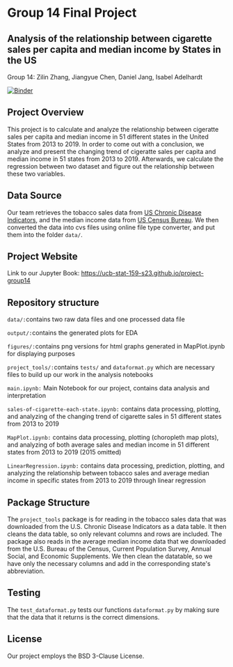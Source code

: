 # Group 14 Final Project

## Analysis of the relationship between cigarette sales per capita and median income by States in the US

Group 14: Zilin Zhang, Jiangyue Chen, Daniel Jang, Isabel Adelhardt

[![Binder](https://mybinder.org/badge_logo.svg)](https://mybinder.org/v2/gh/UCB-stat-159-s23/project-group14.git/HEAD)

## Project Overview

This project is to calculate and analyze the relationship between cigeratte sales per capita and median income in 51 different states in the United States from 2013 to 2019. In order to come out with a conclusion, we analyze and present the changing trend of cigeratte sales per capita and median income in 51 states from 2013 to 2019. Afterwards, we calculate the regression between two dataset and figure out the relationship between these two variables. 

## Data Source

Our team retrieves the tobacco sales data from [US Chronic Disease Indicators](https://chronicdata.cdc.gov/Chronic-Disease-Indicators/U-S-Chronic-Disease-Indicators-Tobacco/rrbt-bhen), and the median income data from [US Census Bureau](https://www2.census.gov/programs-surveys/cps/tables/time-series/historical-income-households/h08.xls). We then converted the data into cvs files using online file type converter, and put them into the folder `data/`.

## Project Website

Link to our Jupyter Book: https://ucb-stat-159-s23.github.io/project-group14

## Repository structure

`data/:`contains two raw data files and one processed data file

`output/:`contains the generated plots for EDA

`figures/:`contains png versions for html graphs generated in MapPlot.ipynb for displaying purposes

`project_tools/:`contains `tests/` and `dataformat.py` which are necessary files to build up our work in the analysis notebooks

`main.ipynb:` Main Notebook for our project, contains data analysis and interpretation

`sales-of-cigarette-each-state.ipynb:` contains data processing, plotting, and analyzing of the changing trend of cigarette sales in 51 different states from 2013 to 2019

`MapPlot.ipynb:` contains data processing, plotting (choropleth map plots), and analyzing of both average sales and median income in 51 different states from 2013 to 2019 (2015 omitted)

`LinearRegression.ipynb:` contains data processing, prediction, plotting, and analyzing the relationship between tobacco sales and average median income in specific states from 2013 to 2019 through linear regression

## Package Structure

The `project_tools` package is for reading in the tobacco sales data that was downloaded from the U.S. Chronic Disease Indicators as a data table. It then cleans the data table, so only relevant columns and rows are included. The package also reads in the average median income data that we downloaded from the U.S. Bureau of the Census, Current Population Survey, Annual Social, and Economic Supplements. We then clean the datatable, so we have only the necessary columns and add in the corresponding state's abbreviation. 

## Testing

The  `test_dataformat.py` tests our functions `dataformat.py` by making sure that the data that it returns is the correct dimensions.

## License

Our project employs the BSD 3-Clause License.



